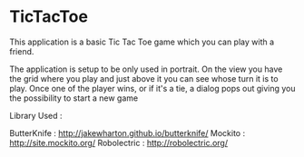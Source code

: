 # TicTacToe
This application is a basic Tic Tac Toe game which you can play with a friend.

The application is setup to be only used in portrait. On the view you have the grid where you play and just above it 
you can see whose turn it is to play.
Once one of the player wins, or if it's a tie, a dialog pops out giving you the possibility to start a new game


Library Used :

ButterKnife : http://jakewharton.github.io/butterknife/
Mockito : http://site.mockito.org/
Robolectric : http://robolectric.org/
  


